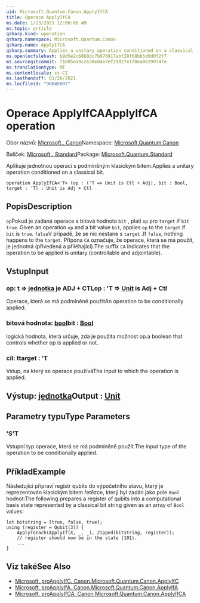 ```yaml
---
uid: Microsoft.Quantum.Canon.ApplyIfCA
title: Operace ApplyIfCA
ms.date: 1/23/2021 12:00:00 AM
ms.topic: article
qsharp.kind: operation
qsharp.namespace: Microsoft.Quantum.Canon
qsharp.name: ApplyIfCA
qsharp.summary: Applies a unitary operation conditioned on a classical bit.
ms.openlocfilehash: b9d5e2c6868dc7b876917abf28f68bb5d0d0f2f7
ms.sourcegitcommit: 71605ea9cc630e84e7ef29027e1f0ea06299747e
ms.translationtype: MT
ms.contentlocale: cs-CZ
ms.lasthandoff: 01/26/2021
ms.locfileid: "98845007"
---
```

# <a name="applyifca-operation"></a><span data-ttu-id="a5474-102">Operace ApplyIfCA</span><span class="sxs-lookup"><span data-stu-id="a5474-102">ApplyIfCA operation</span></span>

<span data-ttu-id="a5474-103">Obor názvů: [Microsoft.. Canon](xref:Microsoft.Quantum.Canon)</span><span class="sxs-lookup"><span data-stu-id="a5474-103">Namespace: [Microsoft.Quantum.Canon](xref:Microsoft.Quantum.Canon)</span></span>

<span data-ttu-id="a5474-104">Balíček: [Microsoft.. Standard](https://nuget.org/packages/Microsoft.Quantum.Standard)</span><span class="sxs-lookup"><span data-stu-id="a5474-104">Package: [Microsoft.Quantum.Standard](https://nuget.org/packages/Microsoft.Quantum.Standard)</span></span>


<span data-ttu-id="a5474-105">Aplikuje jednotnou operaci s podmíněným klasickým bitem.</span><span class="sxs-lookup"><span data-stu-id="a5474-105">Applies a unitary operation conditioned on a classical bit.</span></span>

```qsharp
operation ApplyIfCA<'T> (op : ('T => Unit is Ctl + Adj), bit : Bool, target : 'T) : Unit is Adj + Ctl
```


## <a name="description"></a><span data-ttu-id="a5474-106">Popis</span><span class="sxs-lookup"><span data-stu-id="a5474-106">Description</span></span>

<span data-ttu-id="a5474-107">`op`Pokud je zadaná operace a bitová hodnota `bit` , platí `op` pro `target` if `bit` `true` .</span><span class="sxs-lookup"><span data-stu-id="a5474-107">Given an operation `op` and a bit value `bit`, applies `op` to the `target` if `bit` is `true`.</span></span> <span data-ttu-id="a5474-108">`false`V případě, že se nic nestane s `target` .</span><span class="sxs-lookup"><span data-stu-id="a5474-108">If `false`, nothing happens to the `target`.</span></span>
<span data-ttu-id="a5474-109">Přípona `CA` označuje, že operace, která se má použít, je jednotná (přivedená a přiléhající).</span><span class="sxs-lookup"><span data-stu-id="a5474-109">The suffix `CA` indicates that the operation to be applied is unitary (controllable and adjointable).</span></span>

## <a name="input"></a><span data-ttu-id="a5474-110">Vstup</span><span class="sxs-lookup"><span data-stu-id="a5474-110">Input</span></span>

### <a name="op--t--unit--is-adj--ctl"></a><span data-ttu-id="a5474-111">op: t => [jednotka](xref:microsoft.quantum.lang-ref.unit)  je ADJ + CTL</span><span class="sxs-lookup"><span data-stu-id="a5474-111">op : 'T => [Unit](xref:microsoft.quantum.lang-ref.unit)  is Adj + Ctl</span></span>

<span data-ttu-id="a5474-112">Operace, která se má podmíněně použít</span><span class="sxs-lookup"><span data-stu-id="a5474-112">An operation to be conditionally applied.</span></span>


### <a name="bit--bool"></a><span data-ttu-id="a5474-113">bitová hodnota: [bool](xref:microsoft.quantum.lang-ref.bool)</span><span class="sxs-lookup"><span data-stu-id="a5474-113">bit : [Bool](xref:microsoft.quantum.lang-ref.bool)</span></span>

<span data-ttu-id="a5474-114">logická hodnota, která určuje, zda je použita možnost op.</span><span class="sxs-lookup"><span data-stu-id="a5474-114">a boolean that controls whether op is applied or not.</span></span>


### <a name="target--t"></a><span data-ttu-id="a5474-115">cíl: t</span><span class="sxs-lookup"><span data-stu-id="a5474-115">target : 'T</span></span>

<span data-ttu-id="a5474-116">Vstup, na který se operace používá</span><span class="sxs-lookup"><span data-stu-id="a5474-116">The input to which the operation is applied.</span></span>



## <a name="output--unit"></a><span data-ttu-id="a5474-117">Výstup: [jednotka](xref:microsoft.quantum.lang-ref.unit)</span><span class="sxs-lookup"><span data-stu-id="a5474-117">Output : [Unit](xref:microsoft.quantum.lang-ref.unit)</span></span>



## <a name="type-parameters"></a><span data-ttu-id="a5474-118">Parametry typu</span><span class="sxs-lookup"><span data-stu-id="a5474-118">Type Parameters</span></span>

### <a name="t"></a><span data-ttu-id="a5474-119">'S</span><span class="sxs-lookup"><span data-stu-id="a5474-119">'T</span></span>

<span data-ttu-id="a5474-120">Vstupní typ operace, která se má podmíněně použít.</span><span class="sxs-lookup"><span data-stu-id="a5474-120">The input type of the operation to be conditionally applied.</span></span>

## <a name="example"></a><span data-ttu-id="a5474-121">Příklad</span><span class="sxs-lookup"><span data-stu-id="a5474-121">Example</span></span>

<span data-ttu-id="a5474-122">Následující připraví registr qubits do výpočetního stavu, který je reprezentován klasickým bitem řetězce, který byl zadán jako pole `Bool` hodnot:</span><span class="sxs-lookup"><span data-stu-id="a5474-122">The following prepares a register of qubits into a computational basis state represented by a classical bit string given as an array of `Bool` values:</span></span>

```qsharp
let bitstring = [true, false, true];
using (register = Qubit(3)) {
    ApplyToEach(ApplyIf(X, _, _), Zipped(bitstring, register));
    // register should now be in the state |101⟩.
    ...
}
```

## <a name="see-also"></a><span data-ttu-id="a5474-123">Viz také</span><span class="sxs-lookup"><span data-stu-id="a5474-123">See Also</span></span>

- [<span data-ttu-id="a5474-124">Microsoft. proApplyIfC. Canon.</span><span class="sxs-lookup"><span data-stu-id="a5474-124">Microsoft.Quantum.Canon.ApplyIfC</span></span>](xref:Microsoft.Quantum.Canon.ApplyIfC)
- [<span data-ttu-id="a5474-125">Microsoft. proApplyIfA. Canon.</span><span class="sxs-lookup"><span data-stu-id="a5474-125">Microsoft.Quantum.Canon.ApplyIfA</span></span>](xref:Microsoft.Quantum.Canon.ApplyIfA)
- [<span data-ttu-id="a5474-126">Microsoft. proApplyIfCA. Canon.</span><span class="sxs-lookup"><span data-stu-id="a5474-126">Microsoft.Quantum.Canon.ApplyIfCA</span></span>](xref:Microsoft.Quantum.Canon.ApplyIfCA)